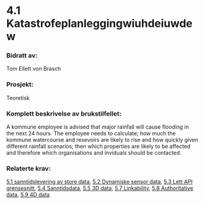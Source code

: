 # 4.1 Katastrofeplanleggingwiuhdeiuwdew
### Bidratt av: 
Tom Ellett von Brasch
### Prosjekt: 
Teoretisk
### Komplett beskrivelse av brukstilfellet: 
A kommune employee is advised that major rainfall will cause flooding in the next 24 hours. The employee needs to calculate; how much the kommune watercourse and resevoirs are likely to rise and how quickly given different rainfall scenarios; then which properties are likely to be affected and therefore which organisations and inviduals should be contacted.
### Relaterte krav:  
[5.1 sanntidslevering av store data](#5.1), [5.2 Dynamiske sensor data](#5.2), [5.3 Lett API grensesnitt](#5.3), [5.4 Sanntidsdata](#5.4), [5.5 3D data](#5.5), [5.7 Linkability](#5.7), [5.8 Authoritative data](#5.8), [5.9 4D data](#5.9)
